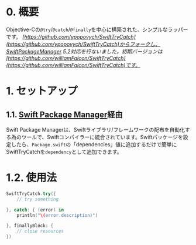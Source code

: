 # 0. 概要
Objective-Cの`@try`/`@catch`/`@finally`を中心に構築された、シンプルなラッパーです。
_[https://github.com/ypopovych/SwiftTryCatch](https://github.com/ypopovych/SwiftTryCatch)からフォークし、SwiftPackageManager 5.2対応を行ないました。初期バージョンは[https://github.com/williamFalcon/SwiftTryCatch](https://github.com/williamFalcon/SwiftTryCatch)です。_

# 1. セットアップ
## 1.1. [Swift Package Manager](https://swift.org/package-manager/)経由
Swift Package Managerは、Swiftライブラリ/フレームワークの配布を自動化する為のツールで、Swiftコンパイラーに統合されています。Swiftパッケージを設定したら、`Package.swift`の「dependencies」値に追加するだけで簡単にSwiftTryCatchを`dependency`として追加できます。

# 1.2. 使用法
```swift
SwiftTryCatch.try({
	// try something

}, catch: { (error) in
	println("\(error.description)")

}, finallyBlock: {
	// close resources
})
```

